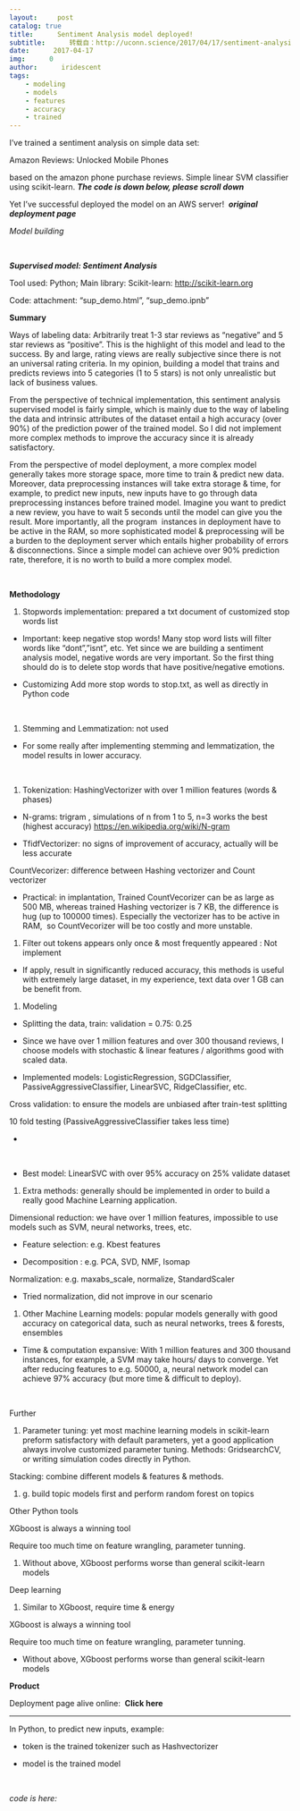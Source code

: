 ```yaml
---
layout:     post
catalog: true
title:      Sentiment Analysis model deployed!
subtitle:      转载自：http://uconn.science/2017/04/17/sentiment-analysis-deployed/
date:      2017-04-17
img:      0
author:      iridescent
tags:
    - modeling
    - models
    - features
    - accuracy
    - trained
---
```


I’ve trained a sentiment analysis on simple data set:

Amazon Reviews: Unlocked Mobile Phones

based on the amazon phone purchase reviews. Simple linear SVM classifier using scikit-learn. ***The code is down below, please scroll down***

Yet I’ve successful deployed the model on an AWS server!  ***original deployment page***

*Model building*



 

***Supervised model: Sentiment Analysis***

Tool used: Python; Main library: Scikit-learn: http://scikit-learn.org

Code: attachment: “sup_demo.html”, “sup_demo.ipnb”

**Summary**

Ways of labeling data: Arbitrarily treat 1-3 star reviews as “negative” and 5 star reviews as “positive”. This is the highlight of this model and lead to the success. By and large, rating views are really subjective since there is not an universal rating criteria. In my opinion, building a model that trains and predicts reviews into 5 categories (1 to 5 stars) is not only unrealistic but lack of business values.

From the perspective of technical implementation, this sentiment analysis supervised model is fairly simple, which is mainly due to the way of labeling the data and intrinsic attributes of the dataset entail a high accuracy (over 90%) of the prediction power of the trained model. So I did not implement more complex methods to improve the accuracy since it is already satisfactory.

From the perspective of model deployment, a more complex model generally takes more storage space, more time to train & predict new data. Moreover, data preprocessing instances will take extra storage & time, for example, to predict new inputs, new inputs have to go through data preprocessing instances before trained model. Imagine you want to predict a new review, you have to wait 5 seconds until the model can give you the result. More importantly, all the program  instances in deployment have to be active in the RAM, so more sophisticated model & preprocessing will be a burden to the deployment server which entails higher probability of errors & disconnections. Since a simple model can achieve over 90% prediction rate, therefore, it is no worth to build a more complex model.

 

**Methodology**

1. Stopwords implementation: prepared a txt document of customized stop words list


- Important: keep negative stop words! Many stop word lists will filter words like “dont”,”isnt”, etc. Yet since we are building a sentiment analysis model, negative words are very important. So the first thing should do is to delete stop words that have positive/negative emotions.

- Customizing Add more stop words to stop.txt, as well as directly in Python code



 

1. Stemming and Lemmatization: not used


- For some really after implementing stemming and lemmatization, the model results in lower accuracy.


 

1. Tokenization: HashingVectorizer with over 1 million features (words & phases)


- N-grams: trigram , simulations of n from 1 to 5, n=3 works the best (highest accuracy) https://en.wikipedia.org/wiki/N-gram

- TfidfVectorizer: no signs of improvement of accuracy, actually will be less accurate

CountVecorizer: difference between Hashing vectorizer and Count vectorizer

- Practical: in implantation, Trained CountVecorizer can be as large as 500 MB, whereas trained Hashing vectorizer is 7 KB, the difference is hug (up to 100000 times). Especially the vectorizer has to be active in RAM,  so CountVecorizer will be too costly and more unstable.


1. Filter out tokens appears only once & most frequently appeared : Not implement


- If apply, result in significantly reduced accuracy, this methods is useful with extremely large dataset, in my experience, text data over 1 GB can be benefit from.


1. Modeling


- Splitting the data, train: validation = 0.75: 0.25

- Since we have over 1 million features and over 300 thousand reviews, I choose models with stochastic & linear features / algorithms good with scaled data.

- Implemented models: LogisticRegression, SGDClassifier, PassiveAggressiveClassifier, LinearSVC, RidgeClassifier, etc.

Cross validation: to ensure the models are unbiased after train-test splitting

10 fold testing (PassiveAggressiveClassifier takes less time)


- 



 

- Best model: LinearSVC with over 95% accuracy on 25% validate dataset


1. Extra methods: generally should be implemented in order to build a really good Machine Learning application.


Dimensional reduction: we have over 1 million features, impossible to use models such as SVM, neural networks, trees, etc.

- Feature selection: e.g. Kbest features

- Decomposition : e.g. PCA, SVD, NMF, Isomap

Normalization: e.g. maxabs_scale, normalize, StandardScaler

- Tried normalization, did not improve in our scenario


1. Other Machine Learning models: popular models generally with good accuracy on categorical data, such as neural networks, trees & forests, ensembles


- Time & computation expansive: With 1 million features and 300 thousand instances, for example, a SVM may take hours/ days to converge. Yet after reducing features to e.g. 50000, a, neural network model can achieve 97% accuracy (but more time & difficult to deploy).



 

Further

1. Parameter tuning: yet most machine learning models in scikit-learn preform satisfactory with default parameters, yet a good application always involve customized parameter tuning. Methods: GridsearchCV, or writing simulation codes directly in Python.

Stacking: combine different models & features & methods.

1. g. build topic models first and perform random forest on topics



Other Python tools

XGboost is always a winning tool

Require too much time on feature wrangling, parameter tunning.

1. Without above, XGboost performs worse than general scikit-learn models



Deep learning

1. Similar to XGboost, require time & energy










XGboost is always a winning tool

Require too much time on feature wrangling, parameter tunning.

- Without above, XGboost performs worse than general scikit-learn models


**Product**

Deployment page alive online:  **Click here**

****

In Python, to predict new inputs, example:

- token is the trained tokenizer such as Hashvectorizer

- model is the trained model


 

*code is here:*
